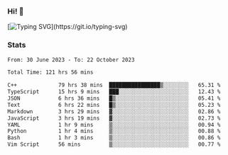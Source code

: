 ### Hi!  👋

[![Typing SVG](https://readme-typing-svg.herokuapp.com?font=Fira+Code&pause=1000&width=435&lines=Hello!+I'm+Texiwustion.)](https://git.io/typing-svg)

### Stats

<!--START_SECTION:waka-->

```txt
From: 30 June 2023 - To: 22 October 2023

Total Time: 121 hrs 56 mins

C++             79 hrs 38 mins  ████████████████▒░░░░░░░░   65.31 %
TypeScript      15 hrs 9 mins   ███░░░░░░░░░░░░░░░░░░░░░░   12.43 %
JSON            6 hrs 36 mins   █▒░░░░░░░░░░░░░░░░░░░░░░░   05.41 %
Text            6 hrs 22 mins   █▒░░░░░░░░░░░░░░░░░░░░░░░   05.23 %
Markdown        3 hrs 29 mins   ▓░░░░░░░░░░░░░░░░░░░░░░░░   02.86 %
JavaScript      3 hrs 19 mins   ▓░░░░░░░░░░░░░░░░░░░░░░░░   02.73 %
YAML            1 hr 9 mins     ▒░░░░░░░░░░░░░░░░░░░░░░░░   00.94 %
Python          1 hr 4 mins     ▒░░░░░░░░░░░░░░░░░░░░░░░░   00.88 %
Bash            1 hr 3 mins     ▒░░░░░░░░░░░░░░░░░░░░░░░░   00.86 %
Vim Script      56 mins         ▒░░░░░░░░░░░░░░░░░░░░░░░░   00.77 %
```

<!--END_SECTION:waka-->
